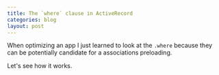 ```yaml
---
title: The `where` clause in ActiveRecord
categories: blog
layout: post
---
```


When optimizing an app I just learned to look at the `.where` because they can be potentially candidate for a associations preloading.

Let's see how it works.